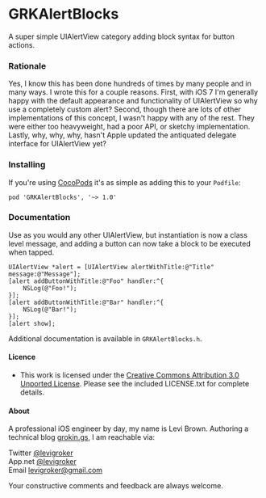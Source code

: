 GRKAlertBlocks
===========
A super simple UIAlertView category adding block syntax for button actions.

### Rationale

Yes, I know this has been done hundreds of times by many people and in many ways. I wrote
this for a couple reasons. First, with iOS 7 I'm generally happy with the default
appearance and functionality of UIAlertView so why use a completely custom alert? Second,
though there are lots of other implementations of this concept, I wasn't happy with any of
the rest. They were either too heavyweight, had a poor API, or sketchy implementation.
Lastly, why, why, why, hasn't Apple updated the antiquated delegate interface for
UIAlertView yet?

### Installing

If you're using [CocoPods](http://cocopods.org) it's as simple as adding this to your `Podfile`:

	pod 'GRKAlertBlocks', '~> 1.0'

### Documentation

Use as you would any other UIAlertView, but instantiation is now a class level message,
and adding a button can now take a block to be executed when tapped.

    UIAlertView *alert = [UIAlertView alertWithTitle:@"Title" message:@"Message"];
    [alert addButtonWithTitle:@"Foo" handler:^{
        NSLog(@"Foo!");
    }];
    [alert addButtonWithTitle:@"Bar" handler:^{
        NSLog(@"Bar!");
    }];
    [alert show];

Additional documentation is available in `GRKAlertBlocks.h`.

#### Licence

* This work is licensed under the [Creative Commons Attribution 3.0 Unported License](http://creativecommons.org/licenses/by/3.0/).
  Please see the included LICENSE.txt for complete details.

#### About
A professional iOS engineer by day, my name is Levi Brown. Authoring a technical
blog [grokin.gs](http://grokin.gs), I am reachable via:

Twitter [@levigroker](https://twitter.com/levigroker)  
App.net [@levigroker](https://alpha.app.net/levigroker)  
Email [levigroker@gmail.com](mailto:levigroker@gmail.com)  

Your constructive comments and feedback are always welcome.
